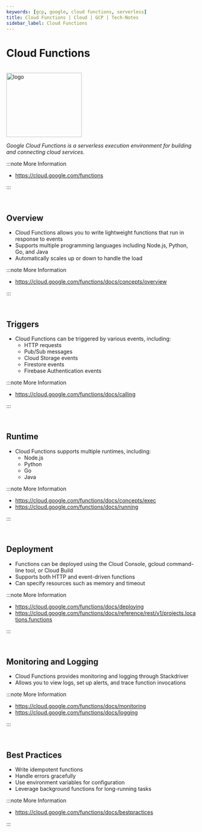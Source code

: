 ```yaml
---
keywords: [gcp, google, cloud functions, serverless]
title: Cloud Functions | Cloud | GCP | Tech-Notes
sidebar_label: Cloud Functions
---
```


# Cloud Functions

<br/>

<div style={{textAlign: 'center'}}>

<img width="200" height="170" alt="logo" src="/img/cloud/cloud-function.png"/>

_Google Cloud Functions is a serverless execution environment for building and connecting cloud services._

</div>

:::note More Information

- https://cloud.google.com/functions

:::

<br/>

## Overview

- Cloud Functions allows you to write lightweight functions that run in response to events
- Supports multiple programming languages including Node.js, Python, Go, and Java
- Automatically scales up or down to handle the load

:::note More Information

- https://cloud.google.com/functions/docs/concepts/overview

:::

<br/>

## Triggers

- Cloud Functions can be triggered by various events, including:
  - HTTP requests
  - Pub/Sub messages
  - Cloud Storage events
  - Firestore events
  - Firebase Authentication events

:::note More Information

- https://cloud.google.com/functions/docs/calling

:::

<br/>

## Runtime

- Cloud Functions supports multiple runtimes, including:
  - Node.js
  - Python
  - Go
  - Java

:::note More Information

- https://cloud.google.com/functions/docs/concepts/exec
- https://cloud.google.com/functions/docs/running

:::

<br/>

## Deployment

- Functions can be deployed using the Cloud Console, gcloud command-line tool, or Cloud Build
- Supports both HTTP and event-driven functions
- Can specify resources such as memory and timeout

:::note More Information

- https://cloud.google.com/functions/docs/deploying
- https://cloud.google.com/functions/docs/reference/rest/v1/projects.locations.functions

:::

<br/>

## Monitoring and Logging

- Cloud Functions provides monitoring and logging through Stackdriver
- Allows you to view logs, set up alerts, and trace function invocations

:::note More Information

- https://cloud.google.com/functions/docs/monitoring
- https://cloud.google.com/functions/docs/logging

:::

<br/>

## Best Practices

- Write idempotent functions
- Handle errors gracefully
- Use environment variables for configuration
- Leverage background functions for long-running tasks

:::note More Information

- https://cloud.google.com/functions/docs/bestpractices

:::
